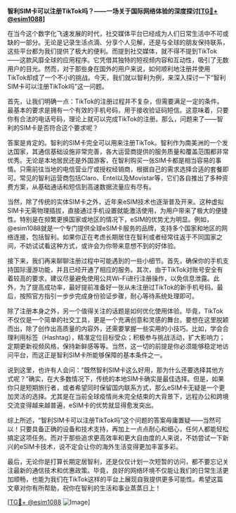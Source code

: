 **智利SIM卡可以注册TikTok吗？——一场关于国际网络体验的深度探讨[[TG💪+ @esim1088](https://t.me/s/esim1088)]**

在当今这个数字化飞速发展的时代，社交媒体平台已经成为人们日常生活中不可或缺的一部分。无论是记录生活点滴、分享个人见解，还是与全球的朋友保持联系，这些平台都为我们提供了极大的便利。而提到社交媒体，就不得不提到TikTok——这款风靡全球的应用程序。它凭借其独特的短视频内容和互动性，吸引了无数用户的目光。然而，对于那些身在国外的用户来说，如何顺利地注册并使用TikTok却成了一个不小的挑战。今天，我们就以智利为例，来深入探讨一下“智利SIM卡可以注册TikTok吗”这一问题。

首先，让我们明确一点：TikTok的注册过程并不复杂，但需要满足一定的条件。最基本的要求是拥有一个有效的手机号码，用于接收验证码短信。这意味着，只要你有合法的电话号码，理论上就可以完成TikTok的注册。那么，问题来了——智利的SIM卡是否符合这个要求呢？

答案是肯定的。智利的SIM卡完全可以用来注册TikTok。智利作为南美洲的一个发达国家，其通信基础设施非常完善，各大运营商提供的服务质量和覆盖范围都非常优秀。无论是本地居民还是外国游客，在智利购买一张SIM卡都是相当容易的事情。只需前往当地的电信营业厅或授权经销商，根据自己的需求选择合适的套餐即可。常见的智利运营商包括Claro、Entel以及Movistar等，它们各自推出了多种资费方案，从基础通话和短信到高速数据流量应有尽有。

当然，除了传统的实体SIM卡之外，近年来eSIM技术也逐渐普及开来。这种虚拟SIM卡无需物理插拔，直接通过手机设置就能激活使用，为用户带来了极大的便捷性。特别是在频繁更换国家或地区的情况下，eSIM的优势尤为明显。例如，@esim1088就是一个专门提供全球eSIM卡服务的品牌，支持多个国家和地区的网络连接，包括智利。如果你正在考虑长期居住在智利或者经常往返于不同国家之间，不妨试试看这种方式，或许会为你带来意想不到的好体验。

接下来，我们再来聊聊注册过程中可能遇到的一些小细节。首先，确保你的手机支持国际漫游功能，并且已经开通了相应的服务。其次，由于TikTok对账号安全有着较高的要求，建议尽量避免使用公共Wi-Fi进行注册操作，以免信息泄露。此外，为了提高成功率，最好提前准备好一张从未注册过TikTok的新手机号码。最后，按照官方指引一步步完成身份验证步骤，耐心等待系统处理即可。

除了注册本身之外，另一个值得关注的话题是如何优化使用体验。毕竟，TikTok不仅仅是一个简单的社交工具，更是一个充满创意和灵感的舞台。要想在这里脱颖而出，除了创作出高质量的内容外，还需要掌握一些实用的小技巧。比如，学会合理利用标签（Hashtag），精准定位目标受众；积极参与挑战活动，扩大影响力；定期更新视频风格，保持新鲜感等等。当然，这一切的前提是你必须能够稳定地访问平台，而这正是智利SIM卡所能够保障的基本条件之一。

说到这里，也许有人会问：“既然智利SIM卡这么好用，那为什么还要选择其他方式呢？”确实，在大多数情况下，传统的本地SIM卡确实是最佳选择。但是，如果你只是短期旅行者，或者希望同时保留国内联系方式，那么eSIM卡无疑是一个更加灵活的选择。尤其是在当前全球疫情尚未完全结束的大背景下，远程办公和跨境交流变得越来越普遍，eSIM卡的优势就显得愈发突出。

综上所述，“智利SIM卡可以注册TikTok吗”这个问题的答案毋庸置疑——当然可以！只要具备正确的设备和技术支持，再加上一点点耐心和细心，任何人都能轻松搞定这项任务。而对于那些追求更高效率和更大自由度的人来说，不妨尝试一下新兴的eSIM卡技术，说不定会让你的海外生活变得更加丰富多彩。

最后，无论你是打算长期定居智利，还是仅仅计划一次短暂的访问，都不要忘记关注最新的通信技术和优惠政策。毕竟，良好的网络环境不仅能让我们的日常生活更加顺畅，也能为我们在TikTok这样的平台上展现自我提供更多可能性。希望这篇文章对你有所帮助，祝你在智利的生活和事业蒸蒸日上！

[[TG💪+ @esim1088](https://t.me/s/esim1088) ![Image](https://i.postimg.cc/4NQfJmqS/Snipaste-2025-05-13-00-14-12.png)]